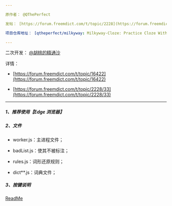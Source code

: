 ```yaml
---

原作者： @QThePerfect

发帖： [https://forum.freemdict.com/t/topic/2228](https://forum.freemdict.com/t/topic/2228)

项目仓库地址： [qtheperfect/milkyway: Milkyway-Cloze: Practice Cloze With Any Text (github.com)](https://github.com/qtheperfect/milkyway/)

---
```


二次开发： [@胡桃的精通沙](https://space.bilibili.com/96466254)

详情：

- [https://forum.freemdict.com/t/topic/16422](https://forum.freemdict.com/t/topic/16422)

- [https://forum.freemdict.com/t/topic/2228/33](https://forum.freemdict.com/t/topic/2228/33)



---

##### 1、推荐使用【**Edge 浏览器**】

##### 2、文件

- worker.js：主进程文件；

- badList.js：使其不被标注；

- rules.js：词形还原规则；

- dict\*\*.js：词典文件；

##### 3、按键说明

[ReadMe ](https://mingri159.github.io/myBlog/pages/e189d2/)
